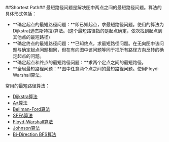 ##Shortest Path##
最短路径问题是解决图中两点之间的最短路径问题。算法的具体形式包括：

- **确定起点的最短路径问题：**即已知起点，求最短路径问题。使用的算法为Dijkstra(迪杰斯特拉)算法。(这个最短路径指的是起点确定，依次找到起点到其他点的最短路径)
- **确定终点的最短路径问题：**已知终点，求最短路径问题。在无向图中该问题与确定起点问题相同，但在有向图中该问题等同于把所有路径方向反转的确定起点的问题。
- **确定起点和终点的最短路径问题：**求两个定点之间的最短路径。
- **全局最短路径问题：**图中任意两个点之间的最短路径问题。使用Floyd-Warshall算法。

常用的最短路径算法：

- [Dijkstra算法](http://zh.wikipedia.org/wiki/%E6%88%B4%E5%85%8B%E6%96%AF%E7%89%B9%E6%8B%89%E7%AE%97%E6%B3%95)
- [A*算法](http://zh.wikipedia.org/wiki/A*%E6%90%9C%E5%AF%BB%E7%AE%97%E6%B3%95)
- [Bellman-Ford算法](http://zh.wikipedia.org/wiki/%E8%B4%9D%E5%B0%94%E6%9B%BC-%E7%A6%8F%E7%89%B9%E7%AE%97%E6%B3%95)
- [SPFA算法](http://zh.wikipedia.org/wiki/%E8%B4%9D%E5%B0%94%E6%9B%BC-%E7%A6%8F%E7%89%B9%E7%AE%97%E6%B3%95)
- [Floyd-Warshall算法](http://zh.wikipedia.org/wiki/Floyd-Warshall%E7%AE%97%E6%B3%95)
- [Johnson算法](http://zh.wikipedia.org/w/index.php?title=Johnson%E7%AE%97%E6%B3%95&action=edit&redlink=1)
- [Bi-Direction BFS算法](http://zh.wikipedia.org/w/index.php?title=Bi-Direction_BFS%E7%AE%97%E6%B3%95&action=edit&redlink=1)
